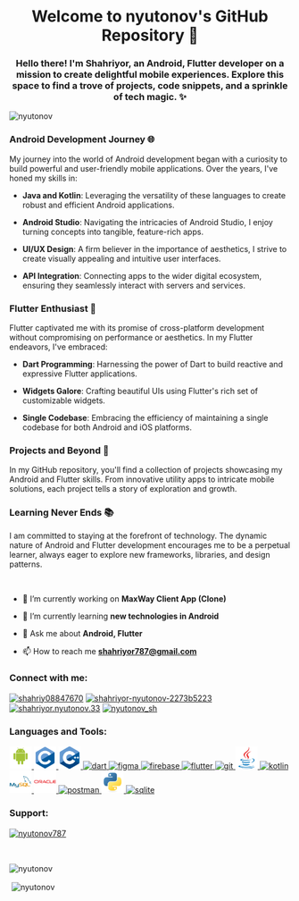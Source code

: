 <h1 align="center">Welcome to nyutonov's GitHub Repository 🚀</h1>
<h3 align="center">Hello there! I'm Shahriyor, an Android, Flutter developer on a mission to create delightful mobile experiences. Explore this space to find a trove of projects, code snippets, and a sprinkle of tech magic. ✨</h3>

<p align="left"> <img src="https://komarev.com/ghpvc/?username=nyutonov&label=Profile%20views&color=0e75b6&style=flat" alt="nyutonov" /> </p>

<h3 align="left">Android Development Journey 🌐</h3>

My journey into the world of Android development began with a curiosity to build powerful and user-friendly mobile applications. Over the years, I've honed my skills in:

- **Java and Kotlin**: Leveraging the versatility of these languages to create robust and efficient Android applications.

- **Android Studio**: Navigating the intricacies of Android Studio, I enjoy turning concepts into tangible, feature-rich apps.

- **UI/UX Design**: A firm believer in the importance of aesthetics, I strive to create visually appealing and intuitive user interfaces.

- **API Integration**: Connecting apps to the wider digital ecosystem, ensuring they seamlessly interact with servers and services.

<h3 align="left">Flutter Enthusiast 🦋</h3>

Flutter captivated me with its promise of cross-platform development without compromising on performance or aesthetics. In my Flutter endeavors, I've embraced:

- **Dart Programming**: Harnessing the power of Dart to build reactive and expressive Flutter applications.

- **Widgets Galore**: Crafting beautiful UIs using Flutter's rich set of customizable widgets.

- **Single Codebase**: Embracing the efficiency of maintaining a single codebase for both Android and iOS platforms.

<h3 align="left">Projects and Beyond 🚀</h3>

In my GitHub repository, you'll find a collection of projects showcasing my Android and Flutter skills. From innovative utility apps to intricate mobile solutions, each project tells a story of exploration and growth.

<h3 align="left">Learning Never Ends 📚</h3>

I am committed to staying at the forefront of technology. The dynamic nature of Android and Flutter development encourages me to be a perpetual learner, always eager to explore new frameworks, libraries, and design patterns.

<br>

- 🔭 I’m currently working on **MaxWay Client App (Clone)**

- 🌱 I’m currently learning **new technologies in Android**

- 💬 Ask me about **Android, Flutter**

- 📫 How to reach me **shahriyor787@gmail.com**

<h3 align="left">Connect with me:</h3>
<p align="left">
<a href="https://twitter.com/shahriy08847670" target="blank"><img align="center" src="https://raw.githubusercontent.com/rahuldkjain/github-profile-readme-generator/master/src/images/icons/Social/twitter.svg" alt="shahriy08847670" height="30" width="40" /></a>
<a href="https://linkedin.com/in/shahriyor-nyutonov-2273b5223" target="blank"><img align="center" src="https://raw.githubusercontent.com/rahuldkjain/github-profile-readme-generator/master/src/images/icons/Social/linked-in-alt.svg" alt="shahriyor-nyutonov-2273b5223" height="30" width="40" /></a>
<a href="https://fb.com/shahriyor.nyutonov.33" target="blank"><img align="center" src="https://raw.githubusercontent.com/rahuldkjain/github-profile-readme-generator/master/src/images/icons/Social/facebook.svg" alt="shahriyor.nyutonov.33" height="30" width="40" /></a>
<a href="https://instagram.com/nyutonov_sh" target="blank"><img align="center" src="https://raw.githubusercontent.com/rahuldkjain/github-profile-readme-generator/master/src/images/icons/Social/instagram.svg" alt="nyutonov_sh" height="30" width="40" /></a>
</p>

<h3 align="left">Languages and Tools:</h3>
<p align="left"> <a href="https://developer.android.com" target="_blank" rel="noreferrer"> <img src="https://raw.githubusercontent.com/devicons/devicon/master/icons/android/android-original-wordmark.svg" alt="android" width="40" height="40"/> </a> <a href="https://www.cprogramming.com/" target="_blank" rel="noreferrer"> <img src="https://raw.githubusercontent.com/devicons/devicon/master/icons/c/c-original.svg" alt="c" width="40" height="40"/> </a> <a href="https://www.w3schools.com/cpp/" target="_blank" rel="noreferrer"> <img src="https://raw.githubusercontent.com/devicons/devicon/master/icons/cplusplus/cplusplus-original.svg" alt="cplusplus" width="40" height="40"/> </a> <a href="https://dart.dev" target="_blank" rel="noreferrer"> <img src="https://www.vectorlogo.zone/logos/dartlang/dartlang-icon.svg" alt="dart" width="40" height="40"/> </a> <a href="https://www.figma.com/" target="_blank" rel="noreferrer"> <img src="https://www.vectorlogo.zone/logos/figma/figma-icon.svg" alt="figma" width="40" height="40"/> </a> <a href="https://firebase.google.com/" target="_blank" rel="noreferrer"> <img src="https://www.vectorlogo.zone/logos/firebase/firebase-icon.svg" alt="firebase" width="40" height="40"/> </a> <a href="https://flutter.dev" target="_blank" rel="noreferrer"> <img src="https://www.vectorlogo.zone/logos/flutterio/flutterio-icon.svg" alt="flutter" width="40" height="40"/> </a> <a href="https://git-scm.com/" target="_blank" rel="noreferrer"> <img src="https://www.vectorlogo.zone/logos/git-scm/git-scm-icon.svg" alt="git" width="40" height="40"/> </a> <a href="https://www.java.com" target="_blank" rel="noreferrer"> <img src="https://raw.githubusercontent.com/devicons/devicon/master/icons/java/java-original.svg" alt="java" width="40" height="40"/> </a> <a href="https://kotlinlang.org" target="_blank" rel="noreferrer"> <img src="https://www.vectorlogo.zone/logos/kotlinlang/kotlinlang-icon.svg" alt="kotlin" width="40" height="40"/> </a> <a href="https://www.mysql.com/" target="_blank" rel="noreferrer"> <img src="https://raw.githubusercontent.com/devicons/devicon/master/icons/mysql/mysql-original-wordmark.svg" alt="mysql" width="40" height="40"/> </a> <a href="https://www.oracle.com/" target="_blank" rel="noreferrer"> <img src="https://raw.githubusercontent.com/devicons/devicon/master/icons/oracle/oracle-original.svg" alt="oracle" width="40" height="40"/> </a> <a href="https://postman.com" target="_blank" rel="noreferrer"> <img src="https://www.vectorlogo.zone/logos/getpostman/getpostman-icon.svg" alt="postman" width="40" height="40"/> </a> <a href="https://www.python.org" target="_blank" rel="noreferrer"> <img src="https://raw.githubusercontent.com/devicons/devicon/master/icons/python/python-original.svg" alt="python" width="40" height="40"/> </a> <a href="https://www.sqlite.org/" target="_blank" rel="noreferrer"> <img src="https://www.vectorlogo.zone/logos/sqlite/sqlite-icon.svg" alt="sqlite" width="40" height="40"/> </a> </p>

<h3 align="left">Support:</h3>
<p><a href="https://www.buymeacoffee.com/nyutonov787"> <img align="center" src="https://cdn.buymeacoffee.com/buttons/v2/default-yellow.png" height="50" width="210" alt="nyutonov787" /></a></p><br>

<p><img align="center" src="https://github-readme-stats.vercel.app/api/top-langs?username=nyutonov&show_icons=true&locale=en&layout=compact" alt="nyutonov" /></p>

<p>&nbsp;<img align="center" src="https://github-readme-stats.vercel.app/api?username=nyutonov&show_icons=true&locale=en" alt="nyutonov" /></p>
